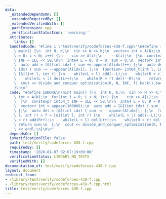 ```yaml
---
data:
  _extendedDependsOn: []
  _extendedRequiredBy: []
  _extendedVerifiedWith: []
  _pathExtension: cpp
  _verificationStatusIcon: ':warning:'
  attributes:
    links: []
  bundledCode: "#line 1 \"test/verify/codeforces-438-f.cpp\"\n#define IGNORE\n\nint\
    \ main() {\n  int N, K;\n  cin >> N >> K;\n  vector< int > A(N);\n  for(int i\
    \ = 0; i < N; i++) {\n    cin >> A[i];\n    --A[i];\n  }\n  constexpr int64_t\
    \ INF = 1LL << 58;\n\n  int64 L = 0, R = 0, sum = 0;\n  vector< int > appear(100000);\n\
    \  auto add = [&](int idx) { sum += appear[A[idx]]++; };\n  auto del = [&](int\
    \ idx) { sum -= --appear[A[idx]]; };\n  function< int64_t(int l, int r) > f =\
    \ [&](int l, int r) {\n    while(L > l) add(--L);\n    while(R < r) add(R++);\n\
    \    while(L < l) del(L++);\n    while(R > r) del(--R);\n    return sum;\n  };\n\
    \  cout << divide_and_conquer_optimization(K, N, INF, f).back().back() << endl;\n\
    }\n\n"
  code: "#define IGNORE\n\nint main() {\n  int N, K;\n  cin >> N >> K;\n  vector<\
    \ int > A(N);\n  for(int i = 0; i < N; i++) {\n    cin >> A[i];\n    --A[i];\n\
    \  }\n  constexpr int64_t INF = 1LL << 58;\n\n  int64 L = 0, R = 0, sum = 0;\n\
    \  vector< int > appear(100000);\n  auto add = [&](int idx) { sum += appear[A[idx]]++;\
    \ };\n  auto del = [&](int idx) { sum -= --appear[A[idx]]; };\n  function< int64_t(int\
    \ l, int r) > f = [&](int l, int r) {\n    while(L > l) add(--L);\n    while(R\
    \ < r) add(R++);\n    while(L < l) del(L++);\n    while(R > r) del(--R);\n   \
    \ return sum;\n  };\n  cout << divide_and_conquer_optimization(K, N, INF, f).back().back()\
    \ << endl;\n}\n\n"
  dependsOn: []
  isVerificationFile: false
  path: test/verify/codeforces-438-f.cpp
  requiredBy: []
  timestamp: '2020-01-07 02:07:19+09:00'
  verificationStatus: LIBRARY_NO_TESTS
  verifiedWith: []
documentation_of: test/verify/codeforces-438-f.cpp
layout: document
redirect_from:
- /library/test/verify/codeforces-438-f.cpp
- /library/test/verify/codeforces-438-f.cpp.html
title: test/verify/codeforces-438-f.cpp
---
```

